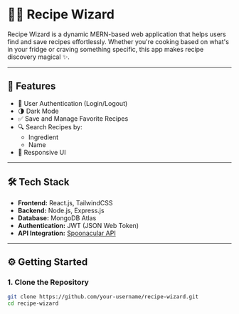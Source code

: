 # 🧙‍♂️ Recipe Wizard

Recipe Wizard is a dynamic MERN-based web application that helps users find and save recipes effortlessly. Whether you're cooking based on what's in your fridge or craving something specific, this app makes recipe discovery magical ✨.

---

## 🌟 Features

- 🔐 User Authentication (Login/Logout)
- 🌗 Dark Mode
- ✅ Save and Manage Favorite Recipes
- 🔍 Search Recipes by:
  - Ingredient
  - Name
- 📱 Responsive UI

---

## 🛠️ Tech Stack

- **Frontend:** React.js, TailwindCSS
- **Backend:** Node.js, Express.js
- **Database:** MongoDB Atlas
- **Authentication:** JWT (JSON Web Token)
- **API Integration:** [Spoonacular API](https://spoonacular.com/food-api)

---



## ⚙️ Getting Started

### 1. Clone the Repository

```bash
git clone https://github.com/your-username/recipe-wizard.git
cd recipe-wizard
